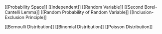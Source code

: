 [[Probability Space]]
[[Independent]]
[[Random Variable]]
[[Second Borel-Cantelli Lemma]]
[[Random Probability of Random Variable]]
[[Inclusion-Exclusion Principle]]

[[Bernoulli Distribution]]
[[Binomial Distribution]]
[[Poisson Distribution]]
